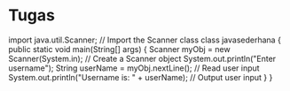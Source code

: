 # Tugas
import java.util.Scanner;  // Import the Scanner class  class javasederhana {   public static void main(String[] args) {     Scanner myObj = new Scanner(System.in);  // Create a Scanner object     System.out.println("Enter username");      String userName = myObj.nextLine();  // Read user input     System.out.println("Username is: " + userName);  // Output user input   } }

